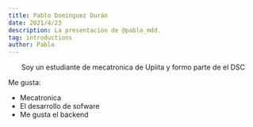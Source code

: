 ```yaml
---
title: Pablo Domínguez Durán
date: 2021/4/23
description: La presentación de @pablo_mdd.
tag: introductions
author: Pablo
---
```


<p align="center">Soy un estudiante de mecatronica de Upiita y formo parte de el DSC</p>

Me gusta:

- Mecatronica
- El desarrollo de sofware
- Me gusta el backend
